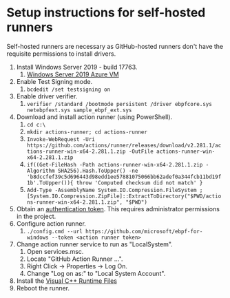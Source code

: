 # Setup instructions for self-hosted runners

Self-hosted runners are necessary as GitHub-hosted runners don't have the requisite permissions to install drivers.

1) Install Windows Server 2019 - build 17763.
   1) [Windows Server 2019 Azure VM](https://portal.azure.com/#create/Microsoft.WindowsServer2019Datacenter-ARM)
3) Enable Test Signing mode.
   1) ``` bcdedit /set testsigning on ```
4) Enable driver verifier.
   1) ``` verifier /standard /bootmode persistent /driver ebpfcore.sys netebpfext.sys sample_ebpf_ext.sys  ```
5) Download and install action runner (using PowerShell).
   1) ```cd c:\```
   2) ```mkdir actions-runner; cd actions-runner```
   3) ```Invoke-WebRequest -Uri https://github.com/actions/runner/releases/download/v2.281.1/actions-runner-win-x64-2.281.1.zip -OutFile actions-runner-win-x64-2.281.1.zip```
   4) ```if((Get-FileHash -Path actions-runner-win-x64-2.281.1.zip -Algorithm SHA256).Hash.ToUpper() -ne 'b8dccfef39c5d696443d98edd1ee57881075066bb62adef0a344fcb11bd19f1b'.ToUpper()){ throw 'Computed checksum did not match' }```
   5) ```Add-Type -AssemblyName System.IO.Compression.FileSystem ; [System.IO.Compression.ZipFile]::ExtractToDirectory("$PWD/actions-runner-win-x64-2.281.1.zip", "$PWD")```
5) Obtain an [authentication token](https://github.com/microsoft/ebpf-for-windows/settings/actions/runners/new). This requires administrator permissions in the project.
6) Configure action runner.
   1) ```./config.cmd --url https://github.com/microsoft/ebpf-for-windows --token <action runner token>```
8) Change action runner service to run as "LocalSystem".
   1) Open services.msc.
   2) Locate "GitHub Action Runner ...".
   3) Right Click -> Properties -> Log On.
   4) Change "Log on as:" to "Local System Account".
8) Install the [Visual C++ Runtime Files](https://docs.microsoft.com/en-us/visualstudio/releases/2019/redistribution#visual-c-runtime-files)
9) Reboot the runner.
